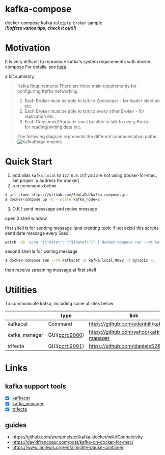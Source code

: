 # kafka-compose
docker-compose kafka `multiple broker` sample  
***!!!offers varios tips, check it out!!!***

# Motivation
It is very difficult to reproduce kafka's system requirements with docker-compose
For details, see [here](https://github.com/wurstmeister/kafka-docker/wiki/Connectivity#kafka-requirements)

a bit summary,
> Kafka Requirements
> There are three main requirements for configuring Kafka networking.
>
> 1. Each Broker must be able to talk to Zookeeper - for leader election etc.
> 2. Each Broker must be able to talk to every other Broker - for replication etc.
> 3. Each Consumer/Producer must be able to talk to every Broker - for reading/writing data etc.
>
> The following diagram represents the different communication paths:
> ![KafkaRequirements](https://github.com/wurstmeister/kafka-docker/wiki/kafka-communication.png)

# Quick Start
1. add alias `kafka.local` to `127.0.0.1`(if you are not using docker-for-mac, set proper ip address for docker)
2. run commands below
```sh
$ git clone https://github.com/ShotaOd/kafka-compose.git
$ docker-compose up -d --scale kafka_node=2
```
3. O.K.! send messsage and recive message  

open 2 shell window

first shell is for sending message (and creating topic if not exist)
this scripts send date message every 5sec
```sh
watch -n5 'echo "{\"date\": \"$(date)\"}" | docker-compose run --rm kafkacat -b kafka.local:9092 -t myTopic -P'
```

second shell is for waiting message

```sh
$ docker-compose run --rm kafkacat -b kafka.local:9092 -t myTopic -C
```

then receive streaming message at first shell

# Utilities
To communicate kafka, including some utilities below

|               | type                                    | link                                    |
|---------------|-----------------------------------------|-----------------------------------------|
| kafkacat      | Command                                 | https://github.com/edenhill/kafkacat    |
| kafka_manager | GUI([port:9000](http://localhost:9000)) | https://github.com/yahoo/kafka-manager  |
| trifecta      | GUI([port:9001](http://localhost:9001)) | https://github.com/ldaniels528/trifecta |

# Links

## kafka support tools
- [x] [kafkacat](https://github.com/edenhill/kafkacat)
- [x] [kafka_manager](https://github.com/yahoo/kafka-manager)
- [x] [trifecta](https://github.com/ldaniels528/trifecta)

## guides
- https://github.com/wurstmeister/kafka-docker/wiki/Connectivity
- https://davidfrancoeur.com/post/kafka-on-docker-for-mac/
- https://www.ianlewis.org/en/almighty-pause-container
